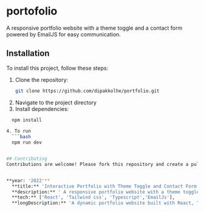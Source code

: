 # portofolio
A responsive portfolio website with a theme toggle and a contact form powered by EmailJS for easy communication.

## Installation
To install this project, follow these steps:
1. Clone the repository:
   ```bash
   git clone https://github.com/dipakkolhe/portfolio.git
2. Navigate to the project directory
3. Install dependencies:
  ```bash
    npm install
     
4. To run
    ```bash
    npm run dev


## Contributing
Contributions are welcome! Please fork this repository and create a pull request with your changes.


 **year: '2022'**
    **title:** 'Interactive Portfolio with Theme Toggle and Contact Form',
    **description:** ' A responsive portfolio website with a theme toggle and a contact form powered by EmailJS for easy communication.',
    **tech:** ['React', 'Tailwind css', 'Typescript','EmailJs'],
    **longDescription:** 'A dynamic portfolio website built with React, Tailwind CSS featuring a theme toggle for light and dark modes, and a contact form integrated with EmailJS for seamless communication. The app showcases personal projects and skills, providing an interactive and professional online presence'
